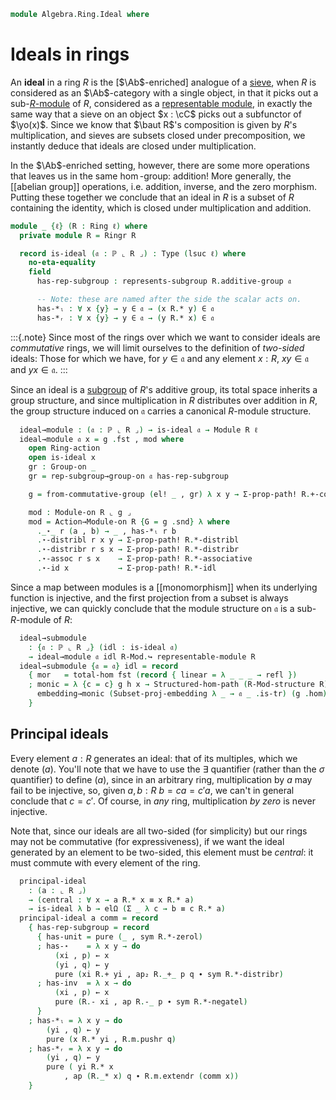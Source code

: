 <!--
```agda
open import Algebra.Ring.Module.Action
open import Algebra.Group.Subgroup
open import Algebra.Ring.Module
open import Algebra.Group.Ab
open import Algebra.Group
open import Algebra.Ring

open import Cat.Displayed.Univalence.Thin
open import Cat.Displayed.Total
open import Cat.Prelude

open import Data.Power

import Algebra.Ring.Reasoning as Ringr
```
-->

```agda
module Algebra.Ring.Ideal where
```

# Ideals in rings

An **ideal** in a ring $R$ is the \[$\Ab$-enriched] analogue of a
[sieve], when $R$ is considered as an $\Ab$-category with a single
object, in that it picks out a sub-[$R$-module] of $R$, considered as a
[representable module], in exactly the same way that a sieve on an
object $x : \cC$ picks out a subfunctor of $\yo(x)$. Since we know that
$\baut R$'s composition is given by $R$'s multiplication, and sieves are
subsets closed under precomposition, we instantly deduce that ideals are
closed under multiplication.

[$\Ab$-enriched]: Cat.Abelian.Base.html#ab-enriched-categories
[sieve]: Cat.Diagram.Sieve.html
[$R$-module]: Algebra.Ring.Module.html#modules
[representable module]: Algebra.Ring.Module.html#representable-modules

In the $\Ab$-enriched setting, however, there are some more operations
that leaves us in the same $\hom$-group: addition! More generally, the
[[abelian group]] operations, i.e. addition, inverse, and the zero
morphism.  Putting these together we conclude that an ideal in $R$ is a
subset of $R$ containing the identity, which is closed under
multiplication and addition.

```agda
module _ {ℓ} (R : Ring ℓ) where
  private module R = Ringr R

  record is-ideal (𝔞 : ℙ ⌞ R ⌟) : Type (lsuc ℓ) where
    no-eta-equality
    field
      has-rep-subgroup : represents-subgroup R.additive-group 𝔞

      -- Note: these are named after the side the scalar acts on.
      has-*ₗ : ∀ x {y} → y ∈ 𝔞 → (x R.* y) ∈ 𝔞
      has-*ᵣ : ∀ x {y} → y ∈ 𝔞 → (y R.* x) ∈ 𝔞
```

:::{.note}
Since most of the rings over which we want to consider ideals
are _commutative_ rings, we will limit ourselves to the definition of
_two-sided_ ideals: Those for which we have, for $y \in \mathfrak{a}$
and any element $x : R$, $xy \in \mathfrak{a}$ and $yx \in
\mathfrak{a}$.
:::

<!--
```agda
    open represents-subgroup has-rep-subgroup
      renaming ( has-unit to has-0 ; has-⋆ to has-+ ; has-inv to has-neg )
      public

    ideal→normal : normal-subgroup R.additive-group 𝔞
    ideal→normal .normal-subgroup.has-rep = has-rep-subgroup
    ideal→normal .normal-subgroup.has-conjugate {y = y} x∈𝔞 =
      subst (_∈ 𝔞) (sym (ap (y R.+_) R.+-commutes ∙ R.cancell R.+-invr)) x∈𝔞

    open normal-subgroup ideal→normal hiding (has-rep) public
```
-->

Since an ideal is a [subgroup] of $R$'s additive group, its total space
inherits a group structure, and since multiplication in $R$ distributes
over addition in $R$, the group structure induced on $\mathfrak{a}$
carries a canonical $R$-module structure.

[subgroup]: Algebra.Group.Subgroup.html

```agda
  ideal→module : (𝔞 : ℙ ⌞ R ⌟) → is-ideal 𝔞 → Module R ℓ
  ideal→module 𝔞 x = g .fst , mod where
    open Ring-action
    open is-ideal x
    gr : Group-on _
    gr = rep-subgroup→group-on 𝔞 has-rep-subgroup

    g = from-commutative-group (el! _ , gr) λ x y → Σ-prop-path! R.+-commutes

    mod : Module-on R ⌞ g ⌟
    mod = Action→Module-on R {G = g .snd} λ where
      ._⋆_ r (a , b) → _ , has-*ₗ r b
      .⋆-distribl r x y → Σ-prop-path! R.*-distribl
      .⋆-distribr r s x → Σ-prop-path! R.*-distribr
      .⋆-assoc r s x    → Σ-prop-path! R.*-associative
      .⋆-id x           → Σ-prop-path! R.*-idl
```

Since a map between modules is a [[monomorphism]] when its underlying
function is injective, and the first projection from a subset is always
injective, we can quickly conclude that the module structure on
$\mathfrak{a}$ is a sub-$R$-module of $R$:

```agda
  ideal→submodule
    : {𝔞 : ℙ ⌞ R ⌟} (idl : is-ideal 𝔞)
    → ideal→module 𝔞 idl R-Mod.↪ representable-module R
  ideal→submodule {𝔞 = 𝔞} idl = record
    { mor   = total-hom fst (record { linear = λ _ _ _ → refl })
    ; monic = λ {c = c} g h x → Structured-hom-path (R-Mod-structure R) $
      embedding→monic (Subset-proj-embedding λ _ → 𝔞 _ .is-tr) (g .hom) (h .hom) (ap hom x)
    }
```

## Principal ideals

Every element $a : R$ generates an ideal: that of its multiples, which
we denote $(a)$. You'll note that we have to use the $\exists$
quantifier (rather than the $\sigma$ quantifier) to define $(a)$, since
in an arbitrary ring, multiplication by $a$ may fail to be injective,
so, given $a, b : R$ $b = ca = c'a$, we can't in general conclude that
$c = c'$.  Of course, in _any_ ring, multiplication _by zero_ is never
injective.

Note that, since our ideals are all two-sided (for simplicity) but our
rings may not be commutative (for expressiveness), if we want the ideal
generated by an element to be two-sided, this element must be _central_:
it must commute with every element of the ring.

```agda
  principal-ideal
    : (a : ⌞ R ⌟)
    → (central : ∀ x → a R.* x ≡ x R.* a)
    → is-ideal λ b → elΩ (Σ _ λ c → b ≡ c R.* a)
  principal-ideal a comm = record
    { has-rep-subgroup = record
      { has-unit = pure (_ , sym R.*-zerol)
      ; has-⋆    = λ x y → do
          (xi , p) ← x
          (yi , q) ← y
          pure (xi R.+ yi , ap₂ R._+_ p q ∙ sym R.*-distribr)
      ; has-inv  = λ x → do
          (xi , p) ← x
          pure (R.- xi , ap R.-_ p ∙ sym R.*-negatel)
      }
    ; has-*ₗ = λ x y → do
        (yi , q) ← y
        pure (x R.* yi , R.m.pushr q)
    ; has-*ᵣ = λ x y → do
        (yi , q) ← y
        pure ( yi R.* x
            , ap (R._* x) q ∙ R.m.extendr (comm x))
    }
```
